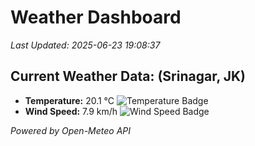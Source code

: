 
# Weather Dashboard

_Last Updated: 2025-06-23 19:08:37_

## Current Weather Data: (Srinagar, JK)
- **Temperature:** 20.1 °C ![Temperature Badge](https://img.shields.io/badge/Temperature-Medium%20Temp-green)
- **Wind Speed:** 7.9 km/h ![Wind Speed Badge](https://img.shields.io/badge/Wind%20Speed-Light%20Wind-blue)

*Powered by Open-Meteo API*
